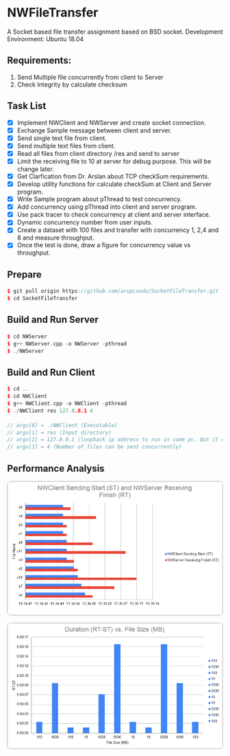 # NWFileTransfer
A Socket based file transfer assignment based on BSD socket.
Development Environment: Ubuntu 18.04

## Requirements: 
1. Send Multiple file concurrently from client to Server 
2. Check Integrity by calculate checksum

## Task List
- [x] Implement NWClient and NWServer and create socket connection.
- [x] Exchange Sample message between client and server.
- [x] Send single text file from client.
- [x] Send multiple text files from client.
- [x] Read all files from client directory /res and send to server
- [x] Limit the receiving file to 10 at server for debug purpose. This will be change later.
- [x] Get Clarfication from Dr. Arslan about TCP checkSum requirements.
- [x] Develop utility functions for calculate checkSum at Client and Server program.
- [x] Write Sample program about pThread to test concurrency.
- [x] Add concurrency using pThread into client and server program.
- [x] Use pack tracer to check concurrency at client and server interface.
- [x] Dynamic concurrency number from user inputs.
- [x] Create a dataset with 100 files and transfer with concurrency 1, 2,4 and 8 and measure throughput. 
- [x] Once the test is done, draw a figure for concurrency value vs throughput.

## Prepare
```c++
$ git pull origin https://github.com/arupcsedu/SocketFileTransfer.git  
$ cd SocketFileTransfer  
```
## Build and Run Server
```c++
$ cd NWServer  
$ g++ NWServer.cpp -o NWServer -pthread
$ ./NWServer  
```
## Build and Run Client
```c++
$ cd ..  
$ cd NWClient   
$ g++ NWClient.cpp -o NWClient -pthread
$ ./NWClient res 127.0.0.1 4

// argv[0] = ./NWClient (Executable)
// argv[1] = res (Input directory)
// argv[2] = 127.0.0.1 (loopback ip address to run in same pc. But it can be replaced by server ip address)
// argv[3] = 4 (Number of files can be sent concurrently)
```
## Performance Analysis
![Receiving Time vs File](image.png)

![RT-ST vs File Size](image1.png)



